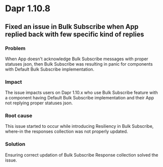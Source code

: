 # Dapr 1.10.8

## Fixed an issue in Bulk Subscribe when App replied back with few specific kind of replies

### Problem

When App doesn't acknowledge Bulk Subscribe messages with proper statuses json, then Bulk Subscribe was resulting in panic for components with Default Bulk Subscribe implementation.  

### Impact

The issue impacts users on Dapr 1.10.x who use Bulk Subscribe feature with a component having Default Bulk Subscribe implementation and their App not replying proper statuses json.

### Root cause

This issue started to occur while introducing Resiliency in Bulk Subscribe, where-in the responses collection was not properly updated.

### Solution

Ensuring correct updation of Bulk Subscribe Response collection solved the issue.
